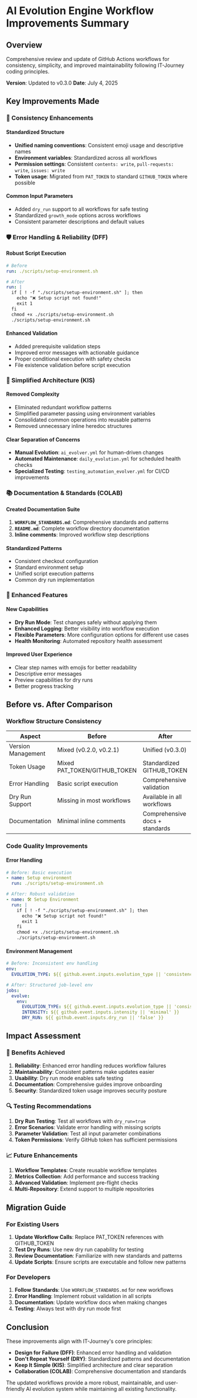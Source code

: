 # AI Evolution Engine Workflow Improvements Summary

## Overview

Comprehensive review and update of GitHub Actions workflows for consistency, simplicity, and improved maintainability following IT-Journey coding principles.

**Version**: Updated to v0.3.0
**Date**: July 4, 2025

## Key Improvements Made

### 🔧 Consistency Enhancements

#### Standardized Structure
- **Unified naming conventions**: Consistent emoji usage and descriptive names
- **Environment variables**: Standardized across all workflows
- **Permission settings**: Consistent `contents: write`, `pull-requests: write`, `issues: write`
- **Token usage**: Migrated from `PAT_TOKEN` to standard `GITHUB_TOKEN` where possible

#### Common Input Parameters
- Added `dry_run` support to all workflows for safe testing
- Standardized `growth_mode` options across workflows
- Consistent parameter descriptions and default values

### 🛡️ Error Handling & Reliability (DFF)

#### Robust Script Execution
```yaml
# Before
run: ./scripts/setup-environment.sh

# After
run: |
  if [ ! -f "./scripts/setup-environment.sh" ]; then
    echo "❌ Setup script not found!"
    exit 1
  fi
  chmod +x ./scripts/setup-environment.sh
  ./scripts/setup-environment.sh
```

#### Enhanced Validation
- Added prerequisite validation steps
- Improved error messages with actionable guidance
- Proper conditional execution with safety checks
- File existence validation before script execution

### 🔄 Simplified Architecture (KIS)

#### Removed Complexity
- Eliminated redundant workflow patterns
- Simplified parameter passing using environment variables
- Consolidated common operations into reusable patterns
- Removed unnecessary inline heredoc structures

#### Clear Separation of Concerns
- **Manual Evolution**: `ai_evolver.yml` for human-driven changes
- **Automated Maintenance**: `daily_evolution.yml` for scheduled health checks
- **Specialized Testing**: `testing_automation_evolver.yml` for CI/CD improvements

### 📚 Documentation & Standards (COLAB)

#### Created Documentation Suite
1. **`WORKFLOW_STANDARDS.md`**: Comprehensive standards and patterns
2. **`README.md`**: Complete workflow directory documentation
3. **Inline comments**: Improved workflow step descriptions

#### Standardized Patterns
- Consistent checkout configuration
- Standard environment setup
- Unified script execution patterns
- Common dry run implementation

### 🚀 Enhanced Features

#### New Capabilities
- **Dry Run Mode**: Test changes safely without applying them
- **Enhanced Logging**: Better visibility into workflow execution
- **Flexible Parameters**: More configuration options for different use cases
- **Health Monitoring**: Automated repository health assessment

#### Improved User Experience
- Clear step names with emojis for better readability
- Descriptive error messages
- Preview capabilities for dry runs
- Better progress tracking

## Before vs. After Comparison

### Workflow Structure Consistency

| Aspect | Before | After |
|--------|--------|--------|
| Version Management | Mixed (v0.2.0, v0.2.1) | Unified (v0.3.0) |
| Token Usage | Mixed PAT_TOKEN/GITHUB_TOKEN | Standardized GITHUB_TOKEN |
| Error Handling | Basic script execution | Comprehensive validation |
| Dry Run Support | Missing in most workflows | Available in all workflows |
| Documentation | Minimal inline comments | Comprehensive docs + standards |

### Code Quality Improvements

#### Error Handling
```yaml
# Before: Basic execution
- name: Setup environment
  run: ./scripts/setup-environment.sh

# After: Robust validation
- name: 🛠️ Setup Environment
  run: |
    if [ ! -f "./scripts/setup-environment.sh" ]; then
      echo "❌ Setup script not found!"
      exit 1
    fi
    chmod +x ./scripts/setup-environment.sh
    ./scripts/setup-environment.sh
```

#### Environment Management
```yaml
# Before: Inconsistent env handling
env:
  EVOLUTION_TYPE: ${{ github.event.inputs.evolution_type || 'consistency' }}

# After: Structured job-level env
jobs:
  evolve:
    env:
      EVOLUTION_TYPE: ${{ github.event.inputs.evolution_type || 'consistency' }}
      INTENSITY: ${{ github.event.inputs.intensity || 'minimal' }}
      DRY_RUN: ${{ github.event.inputs.dry_run || 'false' }}
```

## Impact Assessment

### 🎯 Benefits Achieved

1. **Reliability**: Enhanced error handling reduces workflow failures
2. **Maintainability**: Consistent patterns make updates easier
3. **Usability**: Dry run mode enables safe testing
4. **Documentation**: Comprehensive guides improve onboarding
5. **Security**: Standardized token usage improves security posture

### 🔍 Testing Recommendations

1. **Dry Run Testing**: Test all workflows with `dry_run=true`
2. **Error Scenarios**: Validate error handling with missing scripts
3. **Parameter Validation**: Test all input parameter combinations
4. **Token Permissions**: Verify GitHub token has sufficient permissions

### 📈 Future Enhancements

1. **Workflow Templates**: Create reusable workflow templates
2. **Metrics Collection**: Add performance and success tracking
3. **Advanced Validation**: Implement pre-flight checks
4. **Multi-Repository**: Extend support to multiple repositories

## Migration Guide

### For Existing Users

1. **Update Workflow Calls**: Replace PAT_TOKEN references with GITHUB_TOKEN
2. **Test Dry Runs**: Use new dry run capability for testing
3. **Review Documentation**: Familiarize with new standards and patterns
4. **Update Scripts**: Ensure scripts are executable and follow new patterns

### For Developers

1. **Follow Standards**: Use `WORKFLOW_STANDARDS.md` for new workflows
2. **Error Handling**: Implement robust validation in all scripts
3. **Documentation**: Update workflow docs when making changes
4. **Testing**: Always test with dry run mode first

## Conclusion

These improvements align with IT-Journey's core principles:
- **Design for Failure (DFF)**: Enhanced error handling and validation
- **Don't Repeat Yourself (DRY)**: Standardized patterns and documentation
- **Keep It Simple (KIS)**: Simplified architecture and clear separation
- **Collaboration (COLAB)**: Comprehensive documentation and standards

The updated workflows provide a more robust, maintainable, and user-friendly AI evolution system while maintaining all existing functionality.
